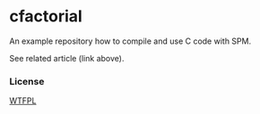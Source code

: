 # cfactorial

An example repository how to compile and use C code with SPM.

See related article (link above).

### License

[WTFPL](LICENSE)

